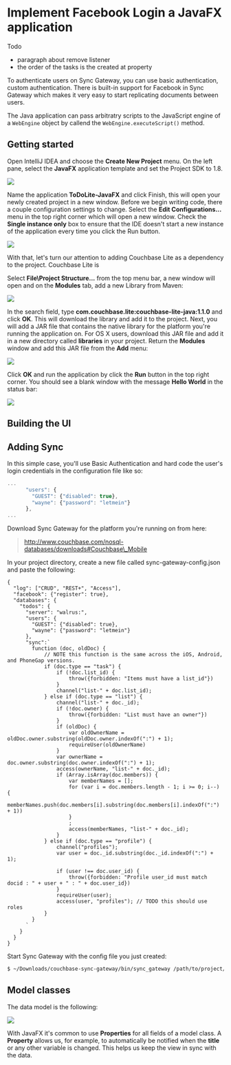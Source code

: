 # Implement Facebook Login a JavaFX application

Todo
- paragraph about remove listener
- the order of the tasks is the created at property

To authenticate users on Sync Gateway, you can use basic authentication, custom authentication. There is built-in support for Facebook in Sync Gateway which makes it very easy to start replicating documents between users.

The Java application can pass arbitratry scripts to the JavaScript engine of a `WebEngine` object by callend the `WebEngine.executeScript()` method.

## Getting started

Open IntelliJ IDEA and choose the **Create New Project** menu. On the left pane, select the **JavaFX** application template and set the Project SDK to 1.8.

![](assets/starter-template.png)

Name the application **ToDoLite-JavaFX** and click Finish, this will open your newly created project in a new window. Before we begin writing code, there a couple configuration settings to change. Select the **Edit Configurations...** menu in the top right corner which will open a new window. Check the **Single instance only** box to ensure that the IDE doesn't start a new instance of the application every time you click the Run button.

![](assets/single-instance.png)

With that, let's turn our attention to adding Couchbase Lite as a dependency to the project. Couchbase Lite is



Select **File\Project Structure...** from the top menu bar, a new window will open and on the **Modules** tab, add a new Library from Maven:

![](assets/maven-module.png)

In the search field, type **com.couchbase.lite:couchbase-lite-java:1.1.0** and click **OK**. This will download the library and add it to the project. Next, you will add a JAR file that contains the native library for the platform you're running the application on. For OS X users, download this JAR file and add it in a new directory called **libraries** in your project. Return the **Modules** window and add this JAR file from the **Add** menu:

![](assets/jar-dependency.png)

Click **OK** and run the application by click the **Run** button in the top right corner. You should see a blank window with the message **Hello World** in the status bar:

![](assets/hello-world.png)

## Building the UI

## Adding Sync

In this simple case, you'll use Basic Authentication and hard code the user's login credentials in the configuration file like so:

```javascript
...
      "users": {
        "GUEST": {"disabled": true},
        "wayne": {"password": "letmein"}
      },
...
```

Download Sync Gateway for the platform you're running on from here:

> http://www.couchbase.com/nosql-databases/downloads#Couchbase\_Mobile

In your project directory, create a new file called sync-gateway-config.json and paste the following:

```
{
  "log": ["CRUD", "REST+", "Access"],
  "facebook": {"register": true},
  "databases": {
    "todos": {
      "server": "walrus:",
      "users": {
        "GUEST": {"disabled": true},
        "wayne": {"password": "letmein"}
      },
      "sync":`
        function (doc, oldDoc) {
            // NOTE this function is the same across the iOS, Android, and PhoneGap versions.
            if (doc.type == "task") {
                if (!doc.list_id) {
                    throw({forbidden: "Items must have a list_id"})
                }
                channel("list-" + doc.list_id);
            } else if (doc.type == "list") {
                channel("list-" + doc._id);
                if (!doc.owner) {
                    throw({forbidden: "List must have an owner"})
                }
                if (oldDoc) {
                    var oldOwnerName = oldDoc.owner.substring(oldDoc.owner.indexOf(":") + 1);
                    requireUser(oldOwnerName)
                }
                var ownerName = doc.owner.substring(doc.owner.indexOf(":") + 1);
                access(ownerName, "list-" + doc._id);
                if (Array.isArray(doc.members)) {
                    var memberNames = [];
                    for (var i = doc.members.length - 1; i >= 0; i--) {
                        memberNames.push(doc.members[i].substring(doc.members[i].indexOf(":") + 1))
                    }
                    ;
                    access(memberNames, "list-" + doc._id);
                }
            } else if (doc.type == "profile") {
                channel("profiles");
                var user = doc._id.substring(doc._id.indexOf(":") + 1);

                if (user !== doc.user_id) {
                    throw({forbidden: "Profile user_id must match docid : " + user + " : " + doc.user_id})
                }
                requireUser(user);
                access(user, "profiles"); // TODO this should use roles
            }
        }
      `
    }
  }
}
```

Start Sync Gateway with the config file you just created:

```bash
$ ~/Downloads/couchbase-sync-gateway/bin/sync_gateway /path/to/project/sync-gateway-config.json
```

## Model classes

The data model is the following:

![](assets/data-model.png)

With JavaFX it's common to use **Properties** for all fields of a model class. A **Property** allows us, for example, to automatically be notified when the **title** or any other variable is changed. This helps us keep the view in sync with the data.
